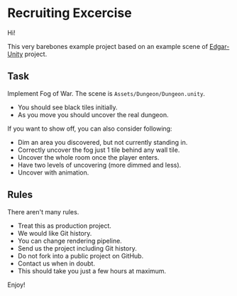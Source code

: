 # Recruiting Excercise

Hi!

This very barebones example project based on an example scene of [Edgar-Unity](https://github.com/OndrejNepozitek/Edgar-Unity) project.

## Task

Implement Fog of War. The scene is `Assets/Dungeon/Dungeon.unity`.

* You should see black tiles initially.
* As you move you should uncover the real dungeon.

If you want to show off, you can also consider following:

* Dim an area you discovered, but not currently standing in. 
* Correctly uncover the fog just 1 tile behind any wall tile.
* Uncover the whole room once the player enters.
* Have two levels of uncovering (more dimmed and less).
* Uncover with animation.

## Rules

There aren't many rules.

* Treat this as production project.
* We would like Git history.
* You can change rendering pipeline.
* Send us the project including Git history.
* Do not fork into a public project on GitHub.
* Contact us when in doubt.
* This should take you just a few hours at maximum.

Enjoy!
